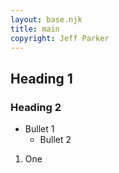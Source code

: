 ```yaml
---
layout: base.njk
title: main
copyright: Jeff Parker
---
```

## Heading 1
### Heading 2

* Bullet 1
    -  Bullet 2

1. One

